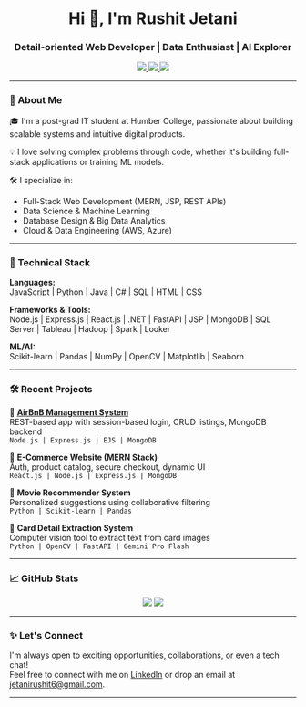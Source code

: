 <h1 align="center">Hi 👋, I'm Rushit Jetani</h1>
<h3 align="center">Detail-oriented Web Developer | Data Enthusiast | AI Explorer</h3>

<p align="center">
  <a href="https://rushit-portfolio.vercel.app/" target="_blank">
    <img src="https://img.shields.io/badge/Portfolio-RushitJetani-0A66C2?style=for-the-badge&logo=vercel&logoColor=white" />
  </a>
  <a href="mailto:jetanirushit6@gmail.com">
    <img src="https://img.shields.io/badge/Gmail-jetanirushit6@gmail.com-D14836?style=for-the-badge&logo=gmail&logoColor=white" />
  </a>
  <a href="https://www.linkedin.com/in/rushitjetani">
    <img src="https://img.shields.io/badge/LinkedIn-rushitjetani-0077B5?style=for-the-badge&logo=linkedin&logoColor=white" />
  </a>
</p>

---

### 🚀 About Me

🎓 I'm a post-grad IT student at Humber College, passionate about building scalable systems and intuitive digital products.

💡 I love solving complex problems through code, whether it's building full-stack applications or training ML models.

🛠️ I specialize in:
- Full-Stack Web Development (MERN, JSP, REST APIs)
- Data Science & Machine Learning
- Database Design & Big Data Analytics
- Cloud & Data Engineering (AWS, Azure)

---

### 🧠 Technical Stack

**Languages:**  
JavaScript | Python | Java | C# | SQL | HTML | CSS

**Frameworks & Tools:**  
Node.js | Express.js | React.js | .NET | FastAPI | JSP | MongoDB | SQL Server | Tableau | Hadoop | Spark | Looker

**ML/AI:**  
Scikit-learn | Pandas | NumPy | OpenCV | Matplotlib | Seaborn

---

### 🛠 Recent Projects

🔹 **[AirBnB Management System](https://rushit-portfolio.vercel.app/)**  
REST-based app with session-based login, CRUD listings, MongoDB backend  
`Node.js | Express.js | EJS | MongoDB`

🔹 **E-Commerce Website (MERN Stack)**  
Auth, product catalog, secure checkout, dynamic UI  
`React.js | Node.js | Express.js | MongoDB`

🔹 **Movie Recommender System**  
Personalized suggestions using collaborative filtering  
`Python | Scikit-learn | Pandas`

🔹 **Card Detail Extraction System**  
Computer vision tool to extract text from card images  
`Python | OpenCV | FastAPI | Gemini Pro Flash`

---

### 📈 GitHub Stats

<p align="center">
  <img src="https://github-readme-stats.vercel.app/api?username=RushitJetani&show_icons=true&theme=tokyonight" />
  <img src="https://github-readme-stats.vercel.app/api/top-langs/?username=RushitJetani&layout=compact&theme=tokyonight" />
</p>

---

### ✨ Let's Connect

I'm always open to exciting opportunities, collaborations, or even a tech chat!  
Feel free to connect with me on [LinkedIn](https://www.linkedin.com/in/rushitjetani) or drop an email at [jetanirushit6@gmail.com](mailto:jetanirushit6@gmail.com).

---
